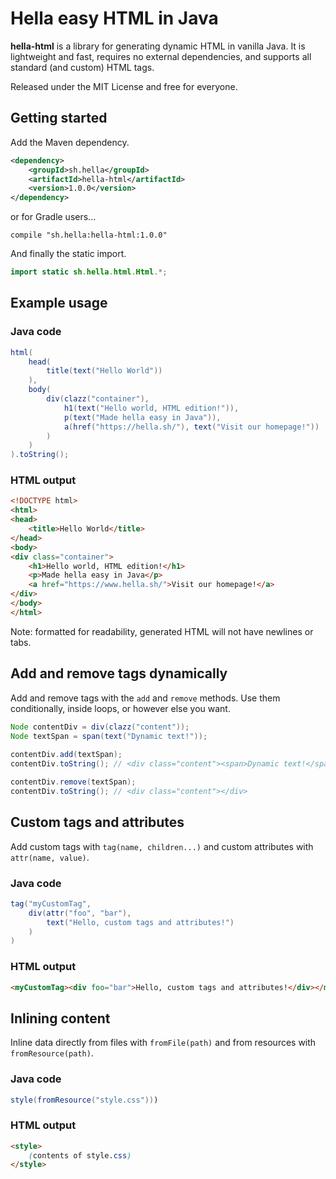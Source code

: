 # Hella easy HTML in Java

**hella-html** is a library for generating dynamic HTML in vanilla Java. It is lightweight and fast, requires no external dependencies, and supports all standard (and custom) HTML tags.

Released under the MIT License and free for everyone.

## Getting started
Add the Maven dependency.

```xml
<dependency>
    <groupId>sh.hella</groupId>
    <artifactId>hella-html</artifactId>
    <version>1.0.0</version>
</dependency>
```

or for Gradle users...
```
compile "sh.hella:hella-html:1.0.0"
```

And finally the static import.

```java
import static sh.hella.html.Html.*;
```

## Example usage
### Java code

```java
html(
    head(
        title(text("Hello World"))
    ),
    body(
        div(clazz("container"),
            h1(text("Hello world, HTML edition!")),
            p(text("Made hella easy in Java")),
            a(href("https://hella.sh/"), text("Visit our homepage!"))
        )
    )
).toString();
```

### HTML output

```html
<!DOCTYPE html>
<html>
<head>
    <title>Hello World</title>
</head>
<body>
<div class="container">
    <h1>Hello world, HTML edition!</h1>
    <p>Made hella easy in Java</p>
    <a href="https://www.hella.sh/">Visit our homepage!</a>
</div>
</body>
</html>
```

Note: formatted for readability, generated HTML will not have newlines or tabs.

## Add and remove tags dynamically
Add and remove tags with the `add` and `remove` methods. Use them conditionally, inside loops, or however else you want.
```java
Node contentDiv = div(clazz("content"));
Node textSpan = span(text("Dynamic text!"));
        
contentDiv.add(textSpan);
contentDiv.toString(); // <div class="content"><span>Dynamic text!</span></div>

contentDiv.remove(textSpan);
contentDiv.toString(); // <div class="content"></div>
```

## Custom tags and attributes
Add custom tags with `tag(name, children...)` and custom attributes with `attr(name, value)`.

### Java code
```java
tag("myCustomTag", 
    div(attr("foo", "bar"),
        text("Hello, custom tags and attributes!")
    )
)
```

### HTML output
```html
<myCustomTag><div foo="bar">Hello, custom tags and attributes!</div></myCustomTag>
```

## Inlining content

Inline data directly from files with `fromFile(path)` and from resources with `fromResource(path)`.

### Java code
```java
style(fromResource("style.css")))
```

### HTML output
```html
<style>
    (contents of style.css)
</style>
```
